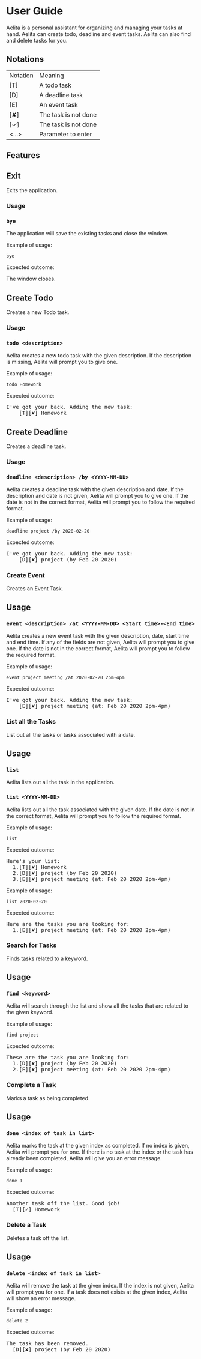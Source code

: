 # User Guide
Aelita is a personal assistant for organizing and managing your tasks at hand. Aelita can create todo, deadline and
 event tasks. Aelita can also find and delete tasks for you.
 
## Notations
<table>
<tr>
    <td>Notation</td>
    <td>Meaning</td>
</tr>
<tr>
    <td>[T]</td>
    <td>A todo task</td>
</tr>
<tr>
    <td>[D]</td>
    <td>A deadline task</td>
</tr>
<tr>
    <td>[E]</td>
    <td>An event task</td>
</tr>
<tr>
    <td>[✘]</td>
    <td>The task is not done</td>
</tr>
<tr>
    <td>[✓]</td>
    <td>The task is not done</td>
</tr>
<tr>
    <td><...></td>
    <td>Parameter to enter</td>
</tr>
</table> 

## Features 

## Exit 
Exits the application.

### Usage

### `bye`

The application will save the existing tasks and close the window. 

Example of usage: 

`bye`

Expected outcome:

The window closes.

## Create Todo
Creates a new Todo task.

### Usage

### `todo <description>`

Aelita creates a new todo task with the given description. If the description is missing, Aelita will prompt you to
 give one.

Example of usage: 

`todo Homework`

Expected outcome:

<pre>
I've got your back. Adding the new task:  
    [T][✘] Homework
</pre>

## Create Deadline
Creates a deadline task.

### Usage

### `deadline <description> /by <YYYY-MM-DD>`

Aelita creates a deadline task with the given description and date. If the description and date is not given, Aelita
 will prompt you to give one. If the date is not in the correct format, Aelita will prompt you to follow the required
 format.

Example of usage: 

`deadline project /by 2020-02-20`

Expected outcome:

<pre>
I've got your back. Adding the new task:  
    [D][✘] project (by Feb 20 2020)
</pre>

### Create Event
Creates an Event Task.

## Usage

### `event <description> /at <YYYY-MM-DD> <Start time>-<End time>`

Aelita creates a new event task with the given description, date, start time and end time. If any of the fields are
 not given, Aelita will prompt you to give one. If the date is not in the correct format, Aelita will prompt you to
 follow the required format.

Example of usage: 

`event project meeting /at 2020-02-20 2pm-4pm`

Expected outcome:

<pre>
I've got your back. Adding the new task:  
    [E][✘] project meeting (at: Feb 20 2020 2pm-4pm)
</pre>

### List all the Tasks 
List out all the tasks or tasks associated with a date.

## Usage

### `list`
Aelita lists out all the task in the application.

### `list <YYYY-MM-DD>`
Aelita lists out all the task associated with the given date. If the date is not in the correct format, Aelita will
 prompt you to follow the required format.

Example of usage: 

`list`

Expected outcome:

<pre>
Here's your list:
  1.[T][✘] Homework
  2.[D][✘] project (by Feb 20 2020)
  3.[E][✘] project meeting (at: Feb 20 2020 2pm-4pm)
</pre>

Example of usage:

`list 2020-02-20`

Expected outcome:

<pre>
Here are the tasks you are looking for:
  1.[E][✘] project meeting (at: Feb 20 2020 2pm-4pm)
</pre>

### Search for Tasks 
Finds tasks related to a keyword.

## Usage

### `find <keyword>`

Aelita will search through the list and show all the tasks that are related to the given keyword.

Example of usage: 

`find project`

Expected outcome:

<pre>
These are the task you are looking for:
  1.[D][✘] project (by Feb 20 2020)
  2.[E][✘] project meeting (at: Feb 20 2020 2pm-4pm)
</pre>

### Complete a Task 
Marks a task as being completed.

## Usage

### `done <index of task in list>`

Aelita marks the task at the given index as completed. If no index is given, Aelita will prompt you for one. If there
 is no task at the index or the task has already been completed, Aelita will give you an error message.

Example of usage: 

`done 1`

Expected outcome:

<pre>
Another task off the list. Good job!
  [T][✓] Homework
</pre>

### Delete a Task 
Deletes a task off the list.

## Usage

### `delete <index of task in list>`

Aelita will remove the task at the given index. If the index is not given, Aelita will prompt you for one. If a task
 does not exists at the given index, Aelita will show an error message. 

Example of usage: 

`delete 2`

Expected outcome:

<pre>
The task has been removed.
  [D][✘] project (by Feb 20 2020)
</pre>